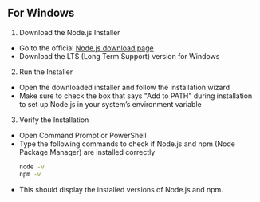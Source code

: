 
## For Windows

1. Download the Node.js Installer
- Go to the official [Node.js download page](https://nodejs.org/en)
- Download the LTS (Long Term Support) version for Windows
2. Run the Installer
- Open the downloaded installer and follow the installation wizard
- Make sure to check the box that says "Add to PATH" during installation to set up Node.js in your system’s environment variable
3. Verify the Installation
- Open Command Prompt or PowerShell
- Type the following commands to check if Node.js and npm (Node Package Manager) are installed correctly
  ```bash
  node -v
  npm -v
  ```
- This should display the installed versions of Node.js and npm.

